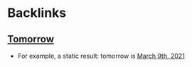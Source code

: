 
# Backlinks
## [Tomorrow](<Tomorrow.md>)
- For example, a static result: tomorrow is [March 9th, 2021](<March 9th, 2021.md>)

